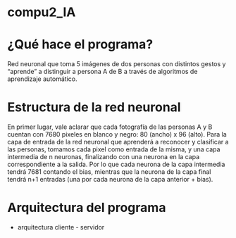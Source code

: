 # compu2_IA
# ¿Qué hace el programa? 
  Red neuronal que toma 5 imágenes de dos personas con distintos gestos y “aprende” a distinguir a persona A de B a través de algoritmos de aprendizaje automático. 
# Estructura de la red neuronal 
  En primer lugar, vale aclarar que cada fotografía de las personas A y B cuentan con 7680 pixeles en blanco y negro: 80 (ancho) x 96 (alto). Para la capa de entrada de la red neuronal que aprenderá a reconocer y clasificar a las personas, tomamos cada pixel como entrada de la misma, y una capa intermedia de n neuronas, finalizando con una neurona en la capa correspondiente a la salida. Por lo que cada neurona de la capa intermedia tendrá 7681 contando el bias, mientras que la neurona de la capa final tendrá n+1 entradas (una por cada neurona de la capa anterior + bias). 
# Arquitectura del programa
  - arquitectura cliente - servidor 

